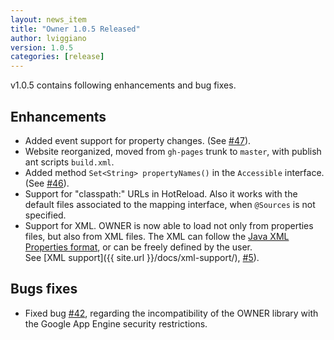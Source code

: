 ```yaml
---
layout: news_item
title: "Owner 1.0.5 Released"
author: lviggiano
version: 1.0.5
categories: [release]
---
```


v1.0.5 contains following enhancements and bug fixes.

Enhancements
------------

 * Added event support for property changes. (See [#47](https://github.com/lviggiano/owner/issues/47)).
 * Website reorganized, moved from `gh-pages` trunk to `master`, with publish ant scripts `build.xml`.
 * Added method `Set<String> propertyNames()` in the `Accessible` interface.
  (See [#46](https://github.com/lviggiano/owner/issues/46)).
 * Support for "classpath:" URLs in HotReload. Also it works with the default files associated to the mapping
   interface, when `@Sources` is not specified.
 * Support for XML. OWNER is now able to load not only from properties files, but also from XML files. The XML
   can follow the [Java XML Properties format](http://docs.oracle.com/javase/7/docs/api/java/util/Properties.html),
   or can be freely defined by the user.<br/>
   See [XML support]({{ site.url }}/docs/xml-support/), [#5](https://github.com/lviggiano/owner/issues/5)).


Bugs fixes
----------

 * Fixed bug [#42](https://github.com/lviggiano/owner/issues/42), regarding the incompatibility of the OWNER
   library with the Google App Engine security restrictions.


